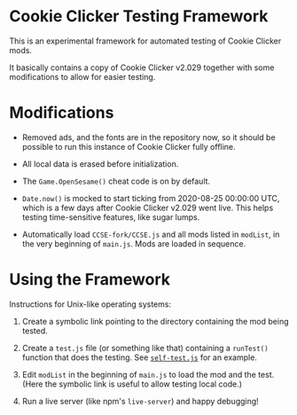 Cookie Clicker Testing Framework
================================

This is an experimental framework for automated testing of Cookie Clicker mods.

It basically contains a copy of Cookie Clicker v2.029
together with some modifications to allow for easier testing.


Modifications
=============

- Removed ads, and the fonts are in the repository now,
	so it should be possible to run this instance of Cookie Clicker fully offline.

- All local data is erased before initialization.

- The `Game.OpenSesame()` cheat code is on by default.

- `Date.now()` is mocked to start ticking from 2020-08-25 00:00:00 UTC,
    which is a few days after Cookie Clicker v2.029 went live.
    This helps testing time-sensitive features, like sugar lumps.

- Automatically load `CCSE-fork/CCSE.js` and all mods listed in `modList`,
	in the very beginning of `main.js`.
	Mods are loaded in sequence.


Using the Framework
===================

Instructions for Unix-like operating systems:

1. Create a symbolic link pointing to the directory containing the mod being tested.

2. Create a `test.js` file (or something like that) containing a `runTest()` function
    that does the testing.
    See [`self-test.js`](self-test.js) for an example.

3. Edit `modList` in the beginning of `main.js` to load the mod and the test.
    (Here the symbolic link is useful to allow testing local code.)

4. Run a live server (like npm's `live-server`) and happy debugging!
